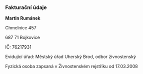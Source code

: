 ### Fakturační údaje

**Martin Rumánek**

Chmelnice 457

687 71 Bojkovice

IČ: 76217931

Evidující úřad: Městský úřad Uherský Brod, odbor živnostenský

Fyzická osoba zapsaná v Živnostenském rejstříku od 17.03.2008




